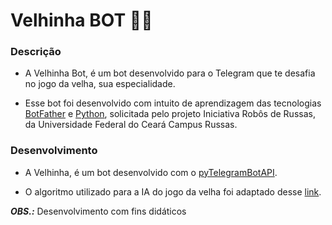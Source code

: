 # Velhinha BOT 👵🏽

### Descrição
* A Velhinha Bot, é um bot desenvolvido para o Telegram que te desafia no jogo da velha, sua especialidade.

* Esse bot foi desenvolvido com intuito de aprendizagem das tecnologias [BotFather](https://t.me/botfather) e [Python](https://www.python.org/), solicitada pelo projeto Iniciativa Robôs de Russas, da Universidade Federal do Ceará Campus Russas.

### Desenvolvimento

* A Velhinha, é um bot desenvolvido com o [pyTelegramBotAPI](https://github.com/eternnoir/pyTelegramBotAPI).

* O algoritmo utilizado para a IA do jogo da velha foi adaptado desse [link](http://inventwithpython.com/chapter10.html).

***OBS.:*** Desenvolvimento com fins didáticos


